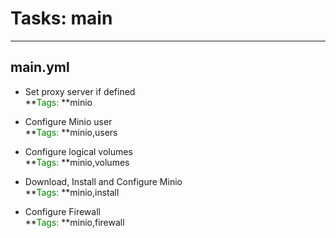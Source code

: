 



# Tasks: main
  
---  

## main.yml


* Set proxy server if defined  
**<font color="green">Tags: </font>**minio

* Configure Minio user  
**<font color="green">Tags: </font>**minio,users

* Configure logical volumes  
**<font color="green">Tags: </font>**minio,volumes

* Download, Install and Configure Minio  
**<font color="green">Tags: </font>**minio,install

* Configure Firewall  
**<font color="green">Tags: </font>**minio,firewall